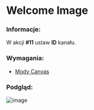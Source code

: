 # Welcome Image

### Informacje:
 W akcji **#11** ustaw **ID** kanału.
### Wymagania:
 - [Mody Canvas](https://github.com/Gotowka/dbmmody/tree/main/beta)

### Podgląd:
![image](https://i.imgur.com/Xxf18fy.png)
